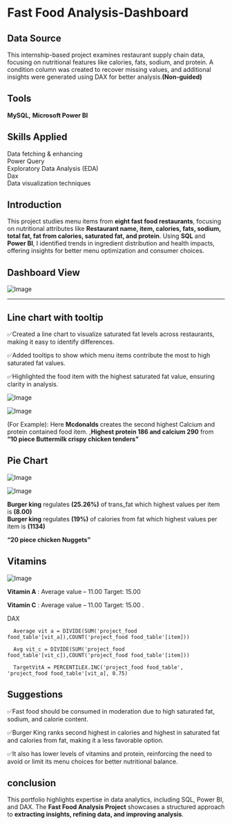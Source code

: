 # Fast Food Analysis-Dashboard



## Data Source
This internship-based project examines restaurant supply chain data, focusing on nutritional features like calories, fats, sodium, and protein. A condition column was created to recover missing values, and additional insights were generated using DAX for better analysis.**(Non-guided)**


## Tools 

**MySQL,**
**Microsoft Power BI**
## Skills Applied
Data fetching & enhancing  
Power Query    
Exploratory Data Analysis (EDA)   
Dax   
Data visualization techniques




## Introduction
This project studies menu items from **eight fast food restaurants**, focusing on nutritional attributes like **Restaurant name, item, calories, fats, sodium, total fat, fat from calories, saturated fat, and protein**. Using **SQL** and **Power BI**, I identified trends in ingredient distribution and health impacts, offering insights for better menu optimization and consumer choices.

## Dashboard View

![Image](https://github.com/user-attachments/assets/90f7f41d-6f05-48c5-b3f6-3d3139f350ea)

  

---
## Line chart with tooltip

✅Created a line chart to visualize saturated fat levels across restaurants, making it easy to identify differences.    

✅Added tooltips to show which menu items contribute the most to high saturated fat values.     

✅Highlighted the food item with the highest saturated fat value, ensuring clarity in analysis.
 

![Image](https://github.com/user-attachments/assets/89dc046d-6114-437b-80b5-e4fd0709302f)

![Image](https://github.com/user-attachments/assets/08ae1677-9db7-427b-969a-cdb395c9b09d)


(For Example): Here **Mcdonalds** creates the second highest  Calcium and protein contained food item.
,**Highest protein 186 and calcium 290** from 
**“10 piece Buttermilk crispy chicken tenders”**

## Pie Chart

 

![Image](https://github.com/user-attachments/assets/81e8688f-36d6-4b37-9653-64e66edbe7fc)

![Image](https://github.com/user-attachments/assets/03c537bf-3938-4104-b0b1-b71a36003724)


**Burger king** regulates **(25.26%)** of trans_fat which highest values per item is **(8.00)**      
**Burger king** regulates **(19%)** of calories from fat which highest values per item is **(1134)**

**“20 piece chicken Nuggets”**



## Vitamins

![Image](https://github.com/user-attachments/assets/9b1ab12f-282a-45dd-aa20-475028bb9fd3)

**Vitamin A** : Average value – 11.00
Target: 15.00     

**Vitamin C** : Average value – 11.00
Target: 15.00
.     

DAX
   
      Average vit a = DIVIDE(SUM('project_food food_table'[vit_a]),COUNT('project_food food_table'[item]))

      Avg vit_c = DIVIDE(SUM('project_food food_table'[vit_c]),COUNT('project_food food_table'[item]))      

      TargetVitA = PERCENTILEX.INC('project_food food_table', 'project_food food_table'[vit_a], 0.75)




   


## Suggestions
✅Fast food should be consumed in moderation due to high saturated fat, sodium, and calorie content.

✅Burger King ranks second highest in calories and highest in saturated fat and calories from fat, making it a less favorable option.

✅It also has lower levels of vitamins and protein, reinforcing the need to avoid or limit its menu choices for better nutritional balance.


## conclusion

This portfolio highlights expertise in data analytics, including SQL, Power BI, and DAX. The **Fast Food Analysis Project** showcases a structured approach to **extracting insights, refining data, and improving analysis**.

